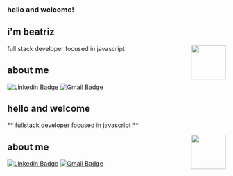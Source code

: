 ### hello and welcome!
## i'm beatriz
full stack developer focused in javascript
<img align="right" width="80" height="80" src="https://www.flaticon.com/svg/vstatic/svg/3612/3612518.svg?token=exp=1616425475~hmac=f769470d948fb8ec8bfb0c9ed1a92d92">


## about me 
[![Linkedin Badge](https://img.shields.io/badge/-LinkedIn-blue?style=flat-square&logo=Linkedin&logoColor=white&link=https://www.linkedin.com/in/beatriznorbiato/)](link_do_seu_perfil_no_linkedin)
[![Gmail Badge](https://img.shields.io/badge/-Gmail-c14438?style=flat-square&logo=Gmail&logoColor=white&link=mailto:seu_email)](mailto:bnorbiatos@gmail.com)

## hello and welcome

** fullstack developer focused in javascript **

<img align="right" width="80" height="80" src="https://www.flaticon.com/svg/vstatic/svg/3612/3612518.svg?token=exp=1616425475~hmac=f769470d948fb8ec8bfb0c9ed1a92d92">

## about me 

[![Linkedin Badge](https://img.shields.io/badge/-Gmail-%23EA4335?style=for-the-badge&logo=gmail&logoColor=white"&link=https://www.linkedin.com/in/beatriznorbiato/)](link_do_seu_perfil_no_linkedin)
[![Gmail Badge](https://img.shields.io/badge/-LinkedIn-%230077B5?style=for-the-badge&logo=linkedin&logoColor=white&link=mailto:seu_email)](mailto:bnorbiatos@gmail.com)
